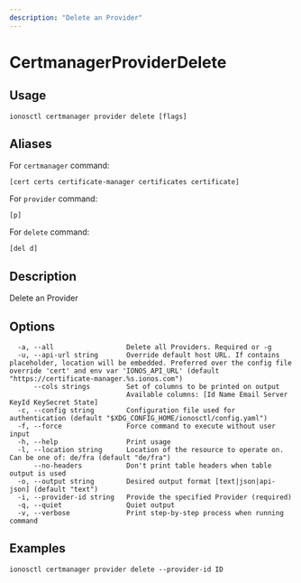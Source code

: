 ```yaml
---
description: "Delete an Provider"
---
```


# CertmanagerProviderDelete

## Usage

```text
ionosctl certmanager provider delete [flags]
```

## Aliases

For `certmanager` command:

```text
[cert certs certificate-manager certificates certificate]
```

For `provider` command:

```text
[p]
```

For `delete` command:

```text
[del d]
```

## Description

Delete an Provider

## Options

```text
  -a, --all                  Delete all Providers. Required or -g
  -u, --api-url string       Override default host URL. If contains placeholder, location will be embedded. Preferred over the config file override 'cert' and env var 'IONOS_API_URL' (default "https://certificate-manager.%s.ionos.com")
      --cols strings         Set of columns to be printed on output 
                             Available columns: [Id Name Email Server KeyId KeySecret State]
  -c, --config string        Configuration file used for authentication (default "$XDG_CONFIG_HOME/ionosctl/config.yaml")
  -f, --force                Force command to execute without user input
  -h, --help                 Print usage
  -l, --location string      Location of the resource to operate on. Can be one of: de/fra (default "de/fra")
      --no-headers           Don't print table headers when table output is used
  -o, --output string        Desired output format [text|json|api-json] (default "text")
  -i, --provider-id string   Provide the specified Provider (required)
  -q, --quiet                Quiet output
  -v, --verbose              Print step-by-step process when running command
```

## Examples

```text
ionosctl certmanager provider delete --provider-id ID
```

